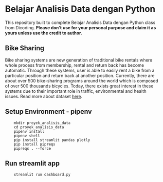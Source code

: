 # Belajar Analisis Data dengan Python
This repository built to complete Belajar Analisis Data dengan Python class from Dicoding. **Please don't use for your personal purpose and claim it as yours unless use the credit to author**.

## Bike Sharing
Bike sharing systems are new generation of traditional bike rentals where whole process from membership, rental and return 
back has become automatic. Through these systems, user is able to easily rent a bike from a particular position and return 
back at another position. Currently, there are about over 500 bike-sharing programs around the world which is composed of 
over 500 thousands bicycles. Today, there exists great interest in these systems due to their important role in traffic, 
environmental and health issues. Read more about dataset [here](https://www.kaggle.com/datasets/lakshmi25npathi/bike-sharing-dataset/data).

## Setup Environment - pipenv
```
    mkdir proyek_analisis_data
    cd proyek_analisis_data
    pipenv install
    pipenv shell
    pip install streamlit pandas plotly
    pip install pipreqs
    pipreqs . --force
```

## Run streamlit app
```
    streamlit run dashboard.py
```